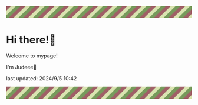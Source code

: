 <!-- Header image -->
<img src="./pokemon/pokemon_14.png" width="1000">

# Hi there!👋

Welcome to mypage!

I'm Judeee🐷

last updated: 2024/9/5 10:42

<!-- Footer image -->
<img src="./pokemon/pokemon_14.png" width="1000">
